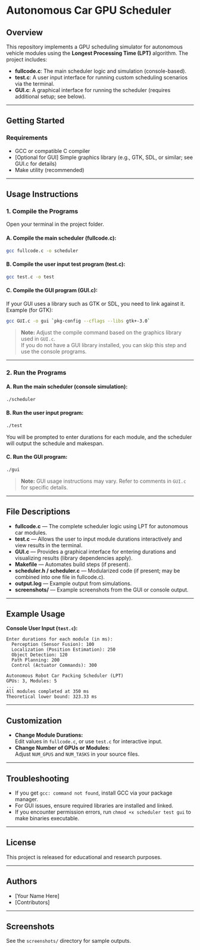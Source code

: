 # Autonomous Car GPU Scheduler

## Overview

This repository implements a GPU scheduling simulator for autonomous vehicle modules using the **Longest Processing Time (LPT)** algorithm. The project includes:

- **fullcode.c**: The main scheduler logic and simulation (console-based).
- **test.c**: A user input interface for running custom scheduling scenarios via the terminal.
- **GUI.c**: A graphical interface for running the scheduler (requires additional setup; see below).

---

## Getting Started

### **Requirements**

- GCC or compatible C compiler
- [Optional for GUI] Simple graphics library (e.g., GTK, SDL, or similar; see GUI.c for details)
- Make utility (recommended)

---

## Usage Instructions

### **1. Compile the Programs**

Open your terminal in the project folder.

#### **A. Compile the main scheduler (fullcode.c):**

```sh
gcc fullcode.c -o scheduler
```

#### **B. Compile the user input test program (test.c):**

```sh
gcc test.c -o test
```

#### **C. Compile the GUI program (GUI.c):**

If your GUI uses a library such as GTK or SDL, you need to link against it. Example (for GTK):

```sh
gcc GUI.c -o gui `pkg-config --cflags --libs gtk+-3.0`
```

> **Note:** Adjust the compile command based on the graphics library used in `GUI.c`.  
> If you do not have a GUI library installed, you can skip this step and use the console programs.

---

### **2. Run the Programs**

#### **A. Run the main scheduler (console simulation):**

```sh
./scheduler
```

#### **B. Run the user input program:**

```sh
./test
```
You will be prompted to enter durations for each module, and the scheduler will output the schedule and makespan.

#### **C. Run the GUI program:**

```sh
./gui
```
> **Note:** GUI usage instructions may vary. Refer to comments in `GUI.c` for specific details.

---

## File Descriptions

- **fullcode.c** — The complete scheduler logic using LPT for autonomous car modules.
- **test.c** — Allows the user to input module durations interactively and view results in the terminal.
- **GUI.c** — Provides a graphical interface for entering durations and visualizing results (library dependencies apply).
- **Makefile** — Automates build steps (if present).
- **scheduler.h / scheduler.c** — Modularized code (if present; may be combined into one file in fullcode.c).
- **output.log** — Example output from simulations.
- **screenshots/** — Example screenshots from the GUI or console output.

---

## Example Usage

**Console User Input (`test.c`):**
```
Enter durations for each module (in ms):
  Perception (Sensor Fusion): 100
  Localization (Position Estimation): 250
  Object Detection: 120
  Path Planning: 200
  Control (Actuator Commands): 300

Autonomous Robot Car Packing Scheduler (LPT)
GPUs: 3, Modules: 5
...
All modules completed at 350 ms
Theoretical lower bound: 323.33 ms
```

---

## Customization

- **Change Module Durations:**  
  Edit values in `fullcode.c`, or use `test.c` for interactive input.
- **Change Number of GPUs or Modules:**  
  Adjust `NUM_GPUS` and `NUM_TASKS` in your source files.

---

## Troubleshooting

- If you get `gcc: command not found`, install GCC via your package manager.
- For GUI issues, ensure required libraries are installed and linked.
- If you encounter permission errors, run `chmod +x scheduler test gui` to make binaries executable.

---

## License

This project is released for educational and research purposes.

---

## Authors

- [Your Name Here]
- [Contributors]

---

## Screenshots

See the `screenshots/` directory for sample outputs.

